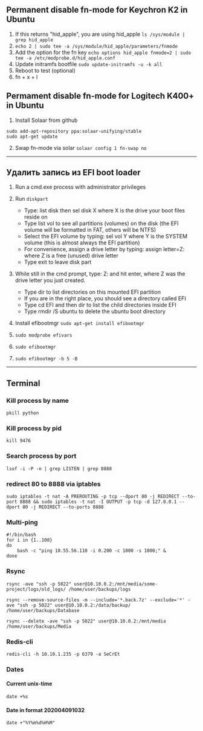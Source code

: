## Permanent disable fn-mode for Keychron K2 in Ubuntu
1. If this returns "hid_apple", you are using hid_apple ```ls /sys/module | grep hid_apple```
1. ```echo 2 | sudo tee -a /sys/module/hid_apple/parameters/fnmode```
1. Add the option for the fn key ```echo options hid_apple fnmode=2 | sudo tee -a /etc/modprobe.d/hid_apple.conf```
1. Update initramfs bootfile ```sudo update-initramfs -u -k all```
1. Reboot to test (optional)
1. fn + x + l

## Permament disable fn-mode for Logitech K400+ in Ubuntu
1. Install Solaar from github
```
sudo add-apt-repository ppa:solaar-unifying/stable
sudo apt-get update
```
2. Swap fn-mode via solar
```solaar config 1 fn-swap no```

***

## Удалить запись из EFI boot loader
1. Run a cmd.exe process with administrator privileges
1. Run `diskpart`
    + Type: list disk then sel disk X where X is the drive your boot files reside on
    + Type list vol to see all partitions (volumes) on the disk (the EFI volume will be formatted in FAT, others will be NTFS)
    + Select the EFI volume by typing: sel vol Y where Y is the SYSTEM volume (this is almost always the EFI partition)
    + For convenience, assign a drive letter by typing: assign letter=Z: where Z is a free (unused) drive letter
    + Type exit to leave disk part

1. While still in the cmd prompt, type: Z: and hit enter, where Z was the drive letter you just created.
    + Type dir to list directories on this mounted EFI partition
    + If you are in the right place, you should see a directory called EFI
    + Type cd EFI and then dir to list the child directories inside EFI
    + Type rmdir /S ubuntu to delete the ubuntu boot directory

1. Install efibootmgr `sudo apt-get install efibootmgr`
1. `sudo modprobe efivars`
1. `sudo efibootmgr`
1. `sudo efibootmgr -b 5 -B`

***

## Terminal

### Kill process by name
```
pkill python
```

### Kill process by pid
```
kill 9476
```

### Search process by port
```
lsof -i -P -n | grep LISTEN | grep 8888
```

### redirect 80 to 8888 via iptables
```
sudo iptables -t nat -A PREROUTING -p tcp --dport 80 -j REDIRECT --to-port 8888 && sudo iptables -t nat -I OUTPUT -p tcp -d 127.0.0.1 --dport 80 -j REDIRECT --to-ports 8888
```

### Multi-ping
```
#!/bin/bash
for i in {1..100}
do
	bash -c "ping 10.55.56.110 -i 0.200 -c 1000 -s 1000;" &
done
```

### Rsync
```
rsync -ave "ssh -p 5022" user@10.10.0.2:/mnt/media/some-project/logs/old_logs/ /home/user/backups/logs

rsync --remove-source-files -m --include='*.back.7z' --exclude='*' -ave "ssh -p 5022" user@10.10.0.2:/data/backup/ /home/user/backups/Database

rsync --delete -ave "ssh -p 5022" user@10.10.0.2:/mnt/media /home/user/backups/Media
```

### Redis-cli
```
redis-cli -h 10.10.1.235 -p 6379 -a SeCrEt
```

### Dates

#### Current unix-time
```
date +%s
```

#### Date in format 202004091032
```
date +"%Y%m%d%H%M"
```
